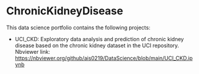# ChronicKidneyDisease

This data science portfolio contains the following projects:

* UCI_CKD: Exploratory data analysis and prediction of chronic kidney disease based on the chronic kidney dataset in the UCI repository.
Nbviewer link: https://nbviewer.org/github/ais0219/DataScience/blob/main/UCI_CKD.ipynb
